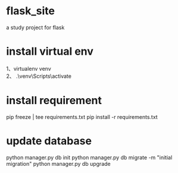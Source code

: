 # flask_site
a study project for flask

# install virtual env
1、virtualenv venv    
2、 .\venv\Scripts\activate

# install requirement
pip freeze | tee requirements.txt
pip install -r requirements.txt

# update database
python manager.py db init
python manager.py db migrate -m "initial migration"
python manager.py db upgrade





